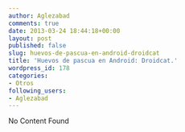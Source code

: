 ```yaml
---
author: Aglezabad
comments: true
date: 2013-03-24 18:44:18+00:00
layout: post
published: false
slug: huevos-de-pascua-en-android-droidcat
title: 'Huevos de pascua en Android: Droidcat.'
wordpress_id: 178
categories:
- Otros
following_users:
- Aglezabad
---
```


No Content Found
